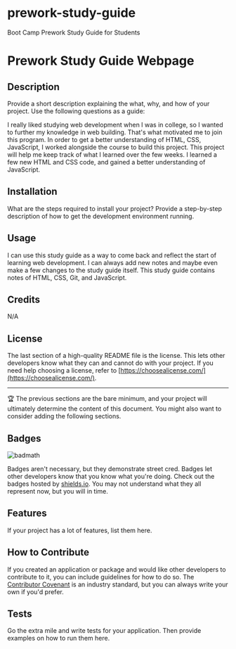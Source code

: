 # prework-study-guide
Boot Camp Prework Study Guide for Students
# Prework Study Guide Webpage

## Description

Provide a short description explaining the what, why, and how of your project. Use the following questions as a guide:

I really liked studying web development when I was in college, so I wanted to further my knowledge in web building. That's what motivated me to join this program. In order to get a better understanding of HTML, CSS, JavaScript, I worked alongside the course to build this project. This project will help me keep track of what I learned over the few weeks. I learned a few new HTML and CSS code, and gained a better understanding of JavaScript.

## Installation

What are the steps required to install your project? Provide a step-by-step description of how to get the development environment running.

## Usage

I can use this study guide as a way to come back and reflect the start of learning web development. I can always add new notes and maybe even make a few changes to the study guide itself. This study guide contains notes of HTML, CSS, Git, and JavaScript.

## Credits

N/A

## License

The last section of a high-quality README file is the license. This lets other developers know what they can and cannot do with your project. If you need help choosing a license, refer to [https://choosealicense.com/](https://choosealicense.com/).

---

🏆 The previous sections are the bare minimum, and your project will ultimately determine the content of this document. You might also want to consider adding the following sections.

## Badges

![badmath](https://img.shields.io/github/languages/top/nielsenjared/badmath)

Badges aren't necessary, but they demonstrate street cred. Badges let other developers know that you know what you're doing. Check out the badges hosted by [shields.io](https://shields.io/). You may not understand what they all represent now, but you will in time.

## Features

If your project has a lot of features, list them here.

## How to Contribute

If you created an application or package and would like other developers to contribute to it, you can include guidelines for how to do so. The [Contributor Covenant](https://www.contributor-covenant.org/) is an industry standard, but you can always write your own if you'd prefer.

## Tests

Go the extra mile and write tests for your application. Then provide examples on how to run them here.